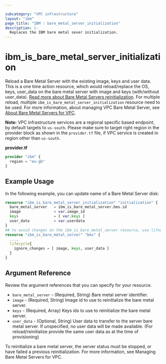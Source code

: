 ```yaml
---

subcategory: "VPC infrastructure"
layout: "ibm"
page_title: "IBM : bare_metal_server_initialization"
description: |-
  Replaces the IBM bare metal sever initialization.
---
```


# ibm\_is_bare_metal_server_initialization

Reload a Bare Metal Server with the existing image, keys and user data. This is a one time action resource, which would reload/replace the OS, keys, user_data on the bare metal server with image and keys (with/without user_data). [Read more about Bare Metal Servers reinitialization](https://cloud.ibm.com/apidocs/vpc/latest#replace-bare-metal-server-initialization). For multiple reload, multiple `ibm_is_bare_metal_server_initialization` resource need to be used. For more information, about managing VPC Bare Metal Server, see [About Bare Metal Servers for VPC](https://cloud.ibm.com/docs/vpc?topic=vpc-about-bare-metal-servers).

**Note:** 
VPC infrastructure services are a regional specific based endpoint, by default targets to `us-south`. Please make sure to target right region in the provider block as shown in the `provider.tf` file, if VPC service is created in region other than `us-south`.

**provider.tf**

```terraform
provider "ibm" {
  region = "eu-gb"
}
```

## Example Usage

In the following example, you can update name of a Bare Metal Server disk:

```terraform
resource "ibm_is_bare_metal_server_initialization" "initialization" {
  bare_metal_server   = ibm_is_bare_metal_server.bms.id
  image               = var.image_id
  keys                = [ var.keys ]
  user_data           = var.userdata
}
## to avoid changes on the ibm_is_bare_metal_server resource, use lifecycle meta argument ignore_changes
resource "ibm_is_bare_metal_server" "bms" {
  ....
  lifecycle{
    ignore_changes = [ image, keys, user_data ]
  }
}
```

## Argument Reference

Review the argument references that you can specify for your resource. 


- `bare_metal_server` - (Required, String) Bare metal server identifier. 
- `image` - (Required, String) Image id to use to reinitialize the bare metal server. 
- `keys` - (Required, Array) Keys ids to use to reinitialize the bare metal server. 
- `user_data` - (Optional, String) User data to transfer to the server bare metal server. If unspecified, no user data will be made available. (For reload/reinitialize provide the same user data as at the time of provisioning)


To reinitialize a bare metal server, the server status must be stopped, or have failed a previous reinitialization. For more information, see Managing Bare Metal Servers for VPC.
